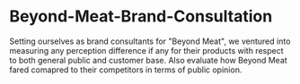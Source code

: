 # Beyond-Meat-Brand-Consultation
Setting ourselves as brand consultants for "Beyond Meat", we ventured into measuring any perception difference if any for their products with respect to both general public and customer base. Also evaluate how Beyond Meat fared comapred to their competitors in terms of public opinion.
